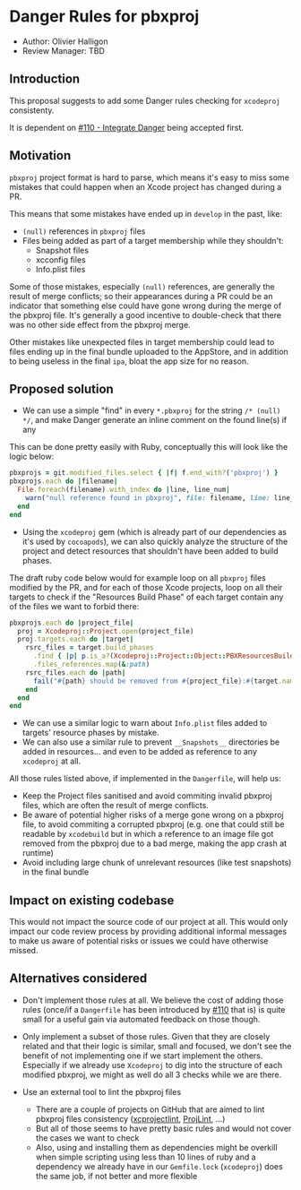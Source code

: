 # Danger Rules for pbxproj

* Author: Olivier Halligon
* Review Manager: TBD

## Introduction

This proposal suggests to add some Danger rules checking for `xcodeproj` consistenty.

It is dependent on [#110 - Integrate Danger](https://github.com/Babylonpartners/ios-playbook/pull/110) being accepted first.

## Motivation

`pbxproj` project format is hard to parse, which means it's easy to miss some mistakes that could happen when an Xcode project has changed during a PR.

This means that some mistakes have ended up in `develop` in the past, like:

* `(null)` references in `pbxproj` files
* Files being added as part of a target membership while they shouldn't:
  * Snapshot files
  * xcconfig files
  * Info.plist files

Some of those mistakes, especially `(null)` references, are generally the result of merge conflicts; so their appearances during a PR could be an indicator that something else could have gone wrong during the merge of the pbxproj file. It's generally a good incentive to double-check that there was no other side effect from the pbxproj merge.

Other mistakes like unexpected files in target membership could lead to files ending up in the final bundle uploaded to the AppStore, and in addition to being useless in the final `ipa`, bloat the app size for no reason.

## Proposed solution

* We can use a simple "find" in every `*.pbxproj` for the string `/* (null) */`, and make Danger generate an inline comment on the found line(s) if any

This can be done pretty easily with Ruby, conceptually this will look like the logic below:

```ruby
pbxprojs = git.modified_files.select { |f| f.end_with?('pbxproj') }
pbxprojs.each do |filename|
  File.foreach(filename).with_index do |line, line_num|
    warn("null reference found in pbxproj", file: filename, line: line_num) if line.include?('/* (null) */') }
  end
end
```

* Using the `xcodeproj` gem (which is already part of our dependencies as it's used by `cocoapods`), we can also quickly analyze the structure of the project and detect resources that shouldn't have been added to build phases.

The draft ruby code below would for example loop on all `pbxproj` files modified by the PR, and for each of those Xcode projects, loop on all their targets to check if the "Resources Build Phase" of each target contain any of the files we want to forbid there:

```ruby
pbxprojs.each do |project_file|
  proj = Xcodeproj::Project.open(project_file)
  proj.targets.each do |target|
    rsrc_files = target.build_phases
      .find { |p| p.is_a?(Xcodeproj::Project::Object::PBXResourcesBuildPhase) }
      .files_references.map(&:path)
    rsrc_files.each do |path|
      fail("#{path} should be removed from #{project_file}:#{target.name}" if path.end_with? '.xcconfig'
    end
  end
end
```

* We can use a similar logic to warn about `Info.plist` files added to targets' resource phases by mistake.
* We can also use a similar rule to prevent `__Snapshots__` directories be added in resources... and even to be added as reference to any `xcodeproj` at all.



All those rules listed above, if implemented in the `Dangerfile`, will help us:

* Keep the Project files sanitised and avoid commiting invalid pbxproj files, which are often the result of merge conflicts.
* Be aware of potential higher risks of a merge gone wrong on a pbxproj file, to avoid commiting a corrupted pbxproj (e.g. one that could still be readable by `xcodebuild` but in which a reference to an image file got removed from the pbxproj due to a bad merge, making the app crash at runtime)
* Avoid including large chunk of unrelevant resources (like test snapshots) in the final bundle

## Impact on existing codebase

This would not impact the source code of our project at all.
This would only impact our code review process by providing additional informal messages to make us aware of potential risks or issues we could have otherwise missed.

## Alternatives considered

* Don't implement those rules at all. We believe the cost of adding those rules (once/if a `Dangerfile` has been introduced by [#110](https://github.com/Babylonpartners/ios-playbook/pull/110) that is) is quite small for a useful gain via automated feedback on those though.

* Only implement a subset of those rules. Given that they are closely related and that their logic is similar, small and focused, we don't see the benefit of not implementing one if we start implement the others. Especially if we already use `Xcodeproj` to dig into the structure of each modified pbxproj, we might as well do all 3 checks while we are there.

* Use an external tool to lint the pbxproj files
  * There are a couple of projects on GitHub that are aimed to lint pbxproj files consistency ([xcprojectlint](https://github.com/americanexpress/xcprojectlint), [ProjLint](https://github.com/JamitLabs/ProjLint), ...)
  * But all of those seems to have pretty basic rules and would not cover the cases we want to check
  * Also, using and installing them as dependencies might be overkill when simple scripting using less than 10 lines of ruby and a dependency we already have in our `Gemfile.lock` (`xcodeproj`) does the same job, if not better and more flexible
 
